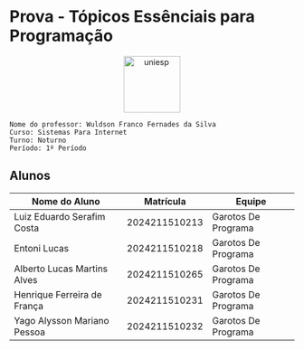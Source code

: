 # Prova - Tópicos Essênciais para Programação
<div style="text-align: center;">
    <img src="image.png" alt="uniesp" width="100">
</div>

```
Nome do professor: Wuldson Franco Fernades da Silva
Curso: Sistemas Para Internet
Turno: Noturno
Período: 1º Período
```


## Alunos

| Nome do Aluno  | Matrícula | Equipe   |
|----------------|-----------|----------|
| Luiz Eduardo Serafim Costa | 2024211510213 | Garotos De Programa |
| Entoni Lucas | 2024211510218 | Garotos De Programa |
| Alberto Lucas Martins Alves | 2024211510265 | Garotos De Programa |
| Henrique Ferreira de França | 2024211510231 | Garotos De Programa |
| Yago Alysson Mariano Pessoa | 2024211510232 | Garotos De Programa |
<!-- Adicione mais alunos aqui -->
